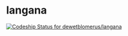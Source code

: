 langana
=======

[ ![Codeship Status for dewetblomerus/langana](https://codeship.com/projects/c0580150-d264-0133-fa87-2af9fce930e9/status?branch=master)](https://codeship.com/projects/141787)
